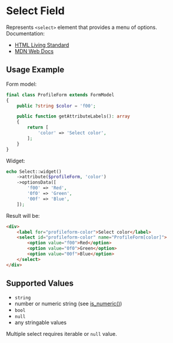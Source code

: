 # Select Field

Represents `<select>` element that provides a menu of options. Documentation:

- [HTML Living Standard](https://html.spec.whatwg.org/multipage/form-elements.html#the-select-element)
- [MDN Web Docs](https://developer.mozilla.org/en-US/docs/Web/HTML/Element/select)

## Usage Example

Form model:

```php
final class ProfileForm extends FormModel
{
    public ?string $color = 'f00';

    public function getAttributeLabels(): array
    {
        return [
            'color' => 'Select color',
        ];
    }
}
```

Widget:

```php
echo Select::widget()
    ->attribute($profileForm, 'color')
    ->optionsData([
        'f00' => 'Red',
        '0f0' => 'Green',
        '00f' => 'Blue',
    ]);
```

Result will be:

```html
<div>
    <label for="profileform-color">Select color</label>
    <select id="profileform-color" name="ProfileForm[color]">
        <option value="f00">Red</option>
        <option value="0f0">Green</option>
        <option value="00f">Blue</option>
    </select>
</div>
```

## Supported Values

- `string`
- number or numeric string (see [is_numeric()](https://www.php.net/manual/en/function.is-numeric.php))
- `bool`
- `null`
- any stringable values

Multiple select requires iterable or `null` value.
